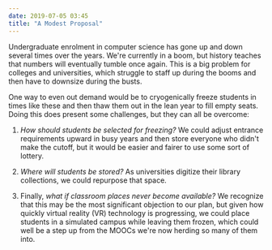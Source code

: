```yaml
---
date: 2019-07-05 03:45
title: "A Modest Proposal"
---
```


Undergraduate enrolment in computer science has gone up and down several times over the years.
We're currently in a boom,
but history teaches that numbers will eventually tumble once again.
This is a big problem for colleges and universities,
which struggle to staff up during the booms
and then have to downsize during the busts.

One way to even out demand would be to cryogenically freeze students in times like these
and then thaw them out in the lean year to fill empty seats.
Doing this does present some challenges,
but they can all be overcome:

1.  *How should students be selected for freezing?*
    We could adjust entrance requirements upward in busy years
    and then store everyone who didn't make the cutoff,
    but it would be easier and fairer to use some sort of lottery.

2.  *Where will students be stored?*
    As universities digitize their library collections,
    we could repurpose that space.

3.  Finally,
    *what if classroom places never become available?*
    We recognize that this may be the most significant objection to our plan,
    but given how quickly virtual reality (VR) technology is progressing,
    we could place students in a simulated campus while leaving them frozen,
    which could well be a step up from the MOOCs we're now herding so many of them into.
